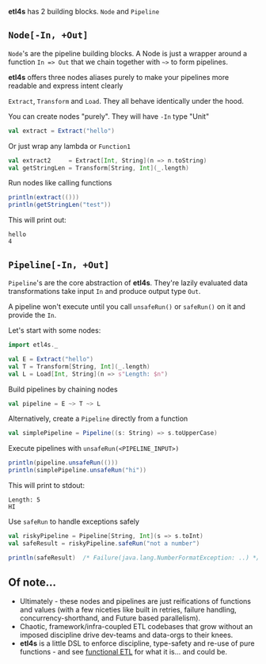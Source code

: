 **etl4s** has 2 building blocks. `Node` and `Pipeline`

## `Node[-In, +Out]`
`Node`'s are the pipeline building blocks. A Node is just a wrapper around a function `In => Out` that we chain together with `~>` to form pipelines.

**etl4s** offers three nodes aliases purely to make your pipelines more readable and express intent clearly

`Extract`, `Transform` and `Load`. They all behave identically under the hood.

You can create nodes "purely". They will have `-In` type "Unit"
```scala
val extract = Extract("hello")
```

Or just wrap any lambda or `Function1`
```scala
val extract2     = Extract[Int, String](n => n.toString)
val getStringLen = Transform[String, Int](_.length)
```

Run nodes like calling functions
```scala
println(extract(()))
println(getStringLen("test"))
```
This will print out:
```
hello
4
```

## `Pipeline[-In, +Out]`
`Pipeline`'s are the core abstraction of **etl4s**. They're lazily evaluated data transformations take input `In`
and produce output type `Out`. 

A pipeline won't execute until you call `unsafeRun()` or `safeRun()` on it and provide
the `In`.

Let's start with some nodes:
```scala
import etl4s._

val E = Extract("hello")
val T = Transform[String, Int](_.length)
val L = Load[Int, String](n => s"Length: $n")
```

Build pipelines by chaining nodes 
```scala
val pipeline = E ~> T ~> L
```

Alternatively, create a `Pipeline` directly from a function

```scala
val simplePipeline = Pipeline((s: String) => s.toUpperCase)
```

Execute pipelines with `unsafeRun(<PIPELINE_INPUT>)`
```scala
println(pipeline.unsafeRun(()))      
println(simplePipeline.unsafeRun("hi"))
```

This will print to stdout:
```
Length: 5
HI
```

Use `safeRun` to handle exceptions safely 
```scala
val riskyPipeline = Pipeline[String, Int](s => s.toInt)
val safeResult = riskyPipeline.safeRun("not a number")

println(safeResult)  /* Failure(java.lang.NumberFormatException: ..) */
```


## Of note...
- Ultimately - these nodes and pipelines are just reifications of functions and values (with a few niceties like built in retries, failure handling, concurrency-shorthand, and Future based parallelism).
- Chaotic, framework/infra-coupled ETL codebases that grow without an imposed discipline drive dev-teams and data-orgs to their knees.
- **etl4s** is a little DSL to enforce discipline, type-safety and re-use of pure functions - 
and see [functional ETL](https://maximebeauchemin.medium.com/functional-data-engineering-a-modern-paradigm-for-batch-data-processing-2327ec32c42a) for what it is... and could be.
